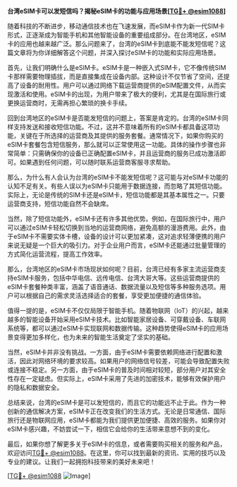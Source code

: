 **台湾eSIM卡可以发短信吗？揭秘eSIM卡的功能与应用场景[[TG💪+ @esim1088](https://t.me/s/esim1088)]**

随着科技的不断进步，移动通信技术也在飞速发展，而eSIM卡作为新一代SIM卡形式，正逐渐成为智能手机和其他智能设备的重要组成部分。在台湾地区，eSIM卡的应用也越来越广泛。那么问题来了，台湾的eSIM卡到底能不能发短信呢？这篇文章将为你详细解答这个问题，并深入探讨eSIM卡的功能和实际应用场景。

首先，让我们明确什么是eSIM卡。eSIM卡是一种嵌入式SIM卡，它不像传统SIM卡那样需要物理插拔，而是直接集成在设备内部。这种设计不仅节省了空间，还提高了设备的耐用性。用户可以通过网络下载运营商提供的eSIM配置文件，从而实现激活和使用。eSIM卡的出现，为用户带来了极大的便利，尤其是在国际旅行或更换运营商时，无需再担心繁琐的换卡手续。

回到台湾地区的eSIM卡是否能发短信的问题上，答案是肯定的。台湾的eSIM卡同样支持发送和接收短信功能。不过，这并不意味着所有的eSIM卡都具备这项功能，关键在于所选择的运营商及其提供的服务套餐。通常情况下，如果你购买的eSIM卡套餐包含短信服务，那么就可以正常使用这一功能。具体的操作步骤也非常简单：只需确保你的设备已正确配置eSIM卡，并且运营商的服务已成功激活即可。如果遇到任何问题，可以随时联系运营商客服寻求帮助。

那么，为什么有人会认为台湾的eSIM卡不能发短信呢？这可能与对eSIM卡功能的认知不足有关。有些人误以为eSIM卡只能用于数据连接，而忽略了其短信功能。实际上，无论是传统的SIM卡还是eSIM卡，短信功能都是其基本属性之一。只要运营商支持，短信功能自然不会缺席。

当然，除了短信功能外，eSIM卡还有许多其他优势。例如，在国际旅行中，用户可以通过eSIM卡轻松切换到当地的运营商网络，避免高额的漫游费用。此外，由于eSIM卡不需要实体卡槽，设备的设计可以更加紧凑，这对追求轻薄便携的用户来说无疑是一个巨大的吸引力。对于企业用户而言，eSIM卡还能通过批量管理的方式简化运营流程，提高工作效率。

那么，台湾地区的eSIM卡市场现状如何呢？目前，台湾已经有多家主流运营商支持eSIM卡服务，包括中华电信、远传电信、台湾大哥大等。这些运营商提供的eSIM卡套餐种类丰富，涵盖了语音通话、数据流量以及短信等多种服务选项。用户可以根据自己的需求灵活选择适合的套餐，享受更加便捷的通信体验。

值得一提的是，eSIM卡不仅仅局限于智能手机。随着物联网（IoT）的兴起，越来越多的智能设备开始采用eSIM卡技术。比如智能家居设备、可穿戴设备、车联网系统等，都可以通过eSIM卡实现联网和数据传输。这种趋势使得eSIM卡的应用场景变得更加多样化，也为未来的智能生活奠定了坚实的基础。

当然，eSIM卡并非没有挑战。一方面，由于eSIM卡需要依赖网络进行配置和激活，因此对网络环境的要求较高。如果用户的网络信号较差，可能会导致配置失败或连接不稳定。另一方面，由于eSIM卡的普及时间相对较短，部分用户对其安全性存在一定疑虑。但实际上，eSIM卡采用了先进的加密技术，能够有效保护用户的隐私和数据安全。

总结来说，台湾的eSIM卡是可以发短信的，而且它的功能远不止于此。作为一种创新的通信解决方案，eSIM卡正在改变我们的生活方式。无论是日常通信、国际旅行还是物联网应用，eSIM卡都能为我们提供更加便捷、高效的服务。如果你对eSIM卡感兴趣，不妨尝试一下，相信它会给你的生活带来意想不到的变化。

最后，如果你想了解更多关于eSIM卡的信息，或者需要购买相关的服务和产品，欢迎访问[TG💪+ @esim1088](https://t.me/s/esim1088)。在这里，你可以找到最新的资讯、实用的技巧以及专业的建议。让我们一起拥抱科技带来的美好未来吧！

[[TG💪+ @esim1088](https://t.me/s/esim1088) ![Image](https://i.postimg.cc/4NQfJmqS/Snipaste-2025-05-13-00-14-12.png)]